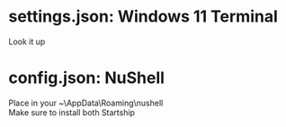 # settings.json: Windows 11 Terminal
Look it up

# config.json: NuShell
Place in your ~\AppData\Roaming\nushell\
Make sure to install both Startship
